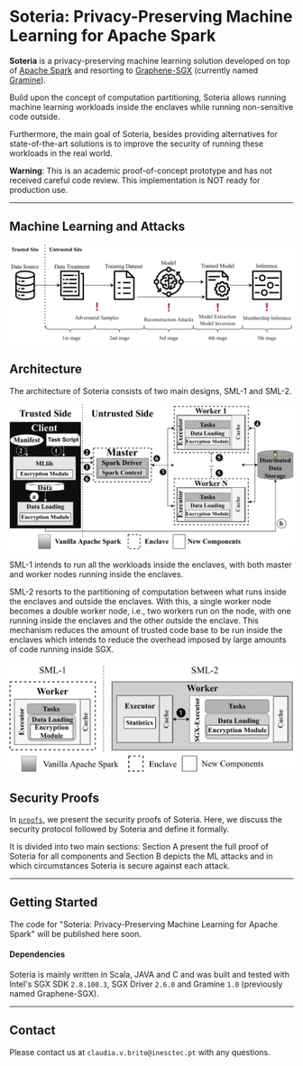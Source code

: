 # Soteria: Privacy-Preserving Machine Learning for Apache Spark

**Soteria** is a privacy-preserving machine learning solution developed on top of [Apache Spark](https://github.com/apache/spark) and resorting to [Graphene-SGX](https://github.com/oscarlab/graphene) (currently named [Gramine](https://github.com/gramineproject/gramine)).

Build upon the concept of computation partitioning, Soteria allows running machine learning workloads inside the enclaves while running non-sensitive code outside. 

Furthermore, the main goal of Soteria, besides providing alternatives for state-of-the-art solutions is to improve the security of running these workloads in the real world. 

**Warning**: This is an academic proof-of-concept prototype and has not received careful code review. This implementation is NOT ready for production use.

___
## Machine Learning and Attacks

<p align="center">
    <img src="images/ml_pipeline_refactor-1.png" alt="Soteria Architecture" title="Soteria Architecture and Flow">
</p>


## Architecture

The architecture of Soteria consists of two main designs, SML-1 and SML-2. 

<p align="center">
    <img src="images/arch_soteria_poster-1.png" alt="Soteria Architecture" title="Soteria Architecture and Flow">
</p>

SML-1 intends to run all the workloads inside the enclaves, with both master and worker nodes running inside the enclaves.

SML-2 resorts to the partitioning of computation between what runs inside the enclaves and outside the enclaves. With this, a single worker node becomes a double worker node, i.e., two workers run on the node, with one running inside the enclaves and the other outside the enclave. This mechanism reduces the amount of trusted code base to be run inside the enclaves which intends to reduce the overhead imposed by large amounts of code running inside SGX.

<p align="center">
    <img src="images/spark-sml2-1.png" alt="Soteria Designs" title="Soteria Twofold Worker Design">
</p>

## Security Proofs

In [`proofs`](https://github.com/claudiavmbrito/Soteria/tree/main/proofs), we present the security proofs of Soteria. Here, we discuss the security protocol followed by Soteria and define it formally. 

It is divided into two main sections: Section A present the full proof of Soteria for all components and Section B depicts the ML attacks and in which circumstances Soteria is secure against each attack. 

___

## Getting Started

The code for "Soteria: Privacy-Preserving Machine Learning for Apache Spark" will be published here soon.

#### Dependencies

Soteria is mainly written in Scala, JAVA and C and was built and tested with Intel's SGX SDK `2.8.100.3`, SGX Driver `2.6.0` and Gramine `1.0` (previously named Graphene-SGX).

___

## Contact

Please contact us at `claudia.v.brito@inesctec.pt` with any questions.